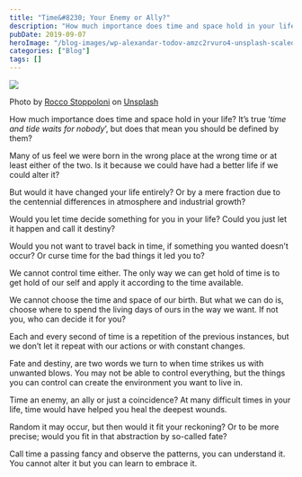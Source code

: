 ```yaml
---
title: "Time&#8230; Your Enemy or Ally?"
description: "How much importance does time and space hold in your life? It’s true ‘time and tide waits for nobody’, but does that mean you should be defined by them? Many of us feel we were born in the wrong place at the wrong time or at least either of the two. Is it because we [&hellip;]"
pubDate: 2019-09-07
heroImage: "/blog-images/wp-alexandar-todov-amzc2rvuro4-unsplash-scaled.jpg"
categories: ["Blog"]
tags: []
---
```


![](https://thedeveloperstory.files.wordpress.com/2019/09/rocco-stoppoloni-h6qnnmbklbu-unsplash.jpg?w=683)

Photo by [Rocco Stoppoloni](https://unsplash.com/@sstoppo?utm_source=unsplash&utm_medium=referral&utm_content=creditCopyText) on [Unsplash](https://unsplash.com/s/photos/time-sand-clock?utm_source=unsplash&utm_medium=referral&utm_content=creditCopyText)

How much importance does time and space hold in your life? It’s true ‘_time and tide waits for nobody_’, but does that mean you should be defined by them?

Many of us feel we were born in the wrong place at the wrong time or at least either of the two. Is it because we could have had a better life if we could alter it?

But would it have changed your life entirely? Or by a mere fraction due to the centennial differences in atmosphere and industrial growth?

Would you let time decide something for you in your life? Could you just let it happen and call it destiny?

Would you not want to travel back in time, if something you wanted doesn’t occur? Or curse time for the bad things it led you to?

We cannot control time either. The only way we can get hold of time is to get hold of our self and apply it according to the time available.

We cannot choose the time and space of our birth. But what we can do is, choose where to spend the living days of ours in the way we want. If not you, who can decide it for you?

Each and every second of time is a repetition of the previous instances, but we don’t let it repeat with our actions or with constant changes.

Fate and destiny, are two words we turn to when time strikes us with unwanted blows. You may not be able to control everything, but the things you can control can create the environment you want to live in.

Time an enemy, an ally or just a coincidence? At many difficult times in your life, time would have helped you heal the deepest wounds.

Random it may occur, but then would it fit your reckoning? Or to be more precise; would you fit in that abstraction by so-called fate?

Call time a passing fancy and observe the patterns, you can understand it. You cannot alter it but you can learn to embrace it.